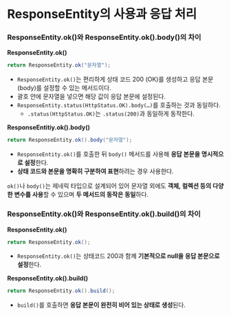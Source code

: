 # ResponseEntity의 사용과 응답 처리

### ResponseEntity.ok()와 ResponseEntity.ok().body()의 차이

**ResponseEntity.ok()**

```java
return ResponseEntity.ok("문자열");
```

- `ResponseEntity.ok()`는 편리하게 상태 코드 200 (OK)를 생성하고 응답 본문(body)를 설정할 수 있는 메서드이다.
- 괄호 안에 문자열을 넣으면 해당 값이 응답 본문에 설정된다.
- `ResponseEntity.status(HttpStatus.OK).body(…)`를 호출하는 것과 동일하다.
    - `.status(HttpStatus.OK)`는 `.status(200)`과 동일하게 동작한다.

**ResponseEntitiy.ok().body()**

```java
return ResponseEntity.ok().body("문자열");
```

- `ResponseEntity.ok()`를 호출한 뒤 `body()` 메서드를 사용해 **응답 본문을 명시적으로 설정**한다.
- **상태 코드와 본문을 명확히 구분하여 표현**하려는 경우 사용한다.

`ok()`나 `body()`는 제네릭 타입으로 설계되어 있어 문자열 외에도 **객체, 컬렉션 등의 다양한 변수를 사용**할 수 있으며 **두 메서드의 동작은 동일**하다.

### ResponseEntity.ok()와 ResponseEntity.ok().build()의 차이

**ResponseEntity.ok()**

```java
return ResponseEntity.ok();
```

- `ResponseEntity.ok()`는 상태코드 200과 함께 **기본적으로 null을 응답 본문으로 설정**한다.

**ResponseEntity.ok().build()**

```java
return ResponseEntity.ok().build();
```

- `build()`를 호출하면 **응답 본문이 완전히 비어 있는 상태로 생성**된다.